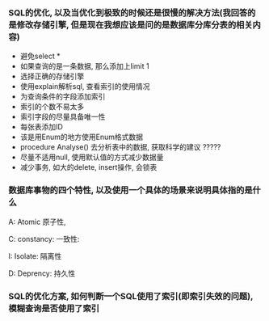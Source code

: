 ### SQL的优化, 以及当优化到极致的时候还是很慢的解决方法(我回答的是修改存储引擎, 但是现在我想应该是问的是数据库分库分表的相关内容) 

* 避免select *
* 如果查询的是一条数据, 那么添加上limit 1
* 选择正确的存储引擎
* 使用explain解析sql, 查看索引的使用情况
* 为查询条件的字段添加索引
* 索引的个数不易太多
* 索引字段的尽量具备唯一性
* 每张表添加ID
* 该是用Enum的地方使用Enum格式数据
* procedure Analyse() 去分析表中的数据, 获取科学的建议 ?????
* 尽量不适用null, 使用默认值的方式减少数据量
* 减少事务, 如大的delete, insert操作, 会锁表



### 数据库事物的四个特性, 以及使用一个具体的场景来说明具体指的是什么

A: Atomic 原子性,

C: constancy: 一致性:

I: Isolate: 隔离性

D: Deprency: 持久性

###  SQL的优化方案, 如何判断一个SQL使用了索引(即索引失效的问题), 模糊查询是否使用了索引
